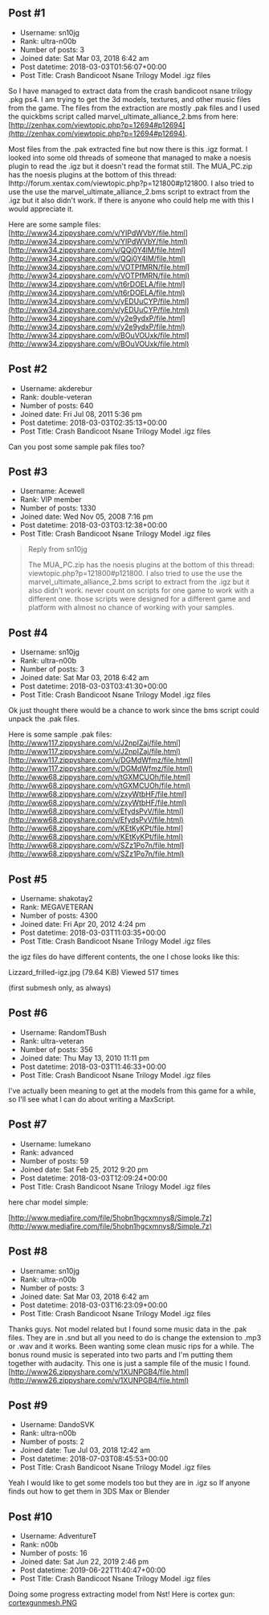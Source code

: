 ## Post #1
- Username: sn10jg
- Rank: ultra-n00b
- Number of posts: 3
- Joined date: Sat Mar 03, 2018 6:42 am
- Post datetime: 2018-03-03T01:56:07+00:00
- Post Title: Crash Bandicoot Nsane Trilogy Model .igz files

So I have managed to extract data from the crash bandicoot nsane trilogy .pkg ps4. I am trying to get the 3d models, textures, and other music files from the game. The files from the extraction are mostly .pak files and I used the quickbms script called marvel_ultimate_alliance_2.bms from here: [http://zenhax.com/viewtopic.php?p=12694#p12694](http://zenhax.com/viewtopic.php?p=12694#p12694). 

Most files from the .pak extracted fine but now there is this .igz format. I looked into some old threads of someone that managed to make a noesis plugin to read the .igz but it doesn't read the format still. The MUA_PC.zip has the noesis plugins at the bottom of this thread: Ihttp://forum.xentax.com/viewtopic.php?p=121800#p121800. I also tried to use the use the marvel_ultimate_alliance_2.bms script to extract from the .igz but it also didn't work. If there is anyone who could help me with this I would appreciate it. 

Here are some sample files: 
[http://www34.zippyshare.com/v/YIPdWVbY/file.html](http://www34.zippyshare.com/v/YIPdWVbY/file.html)
[http://www34.zippyshare.com/v/QQj0Y4lM/file.html](http://www34.zippyshare.com/v/QQj0Y4lM/file.html)
[http://www34.zippyshare.com/v/VOTPfMRN/file.html](http://www34.zippyshare.com/v/VOTPfMRN/file.html)
[http://www34.zippyshare.com/v/t6rDOELA/file.html](http://www34.zippyshare.com/v/t6rDOELA/file.html)
[http://www34.zippyshare.com/v/yEDUuCYP/file.html](http://www34.zippyshare.com/v/yEDUuCYP/file.html)
[http://www34.zippyshare.com/v/y2e9ydxP/file.html](http://www34.zippyshare.com/v/y2e9ydxP/file.html)
[http://www34.zippyshare.com/v/BOuVOUxk/file.html](http://www34.zippyshare.com/v/BOuVOUxk/file.html)
## Post #2
- Username: akderebur
- Rank: double-veteran
- Number of posts: 640
- Joined date: Fri Jul 08, 2011 5:36 pm
- Post datetime: 2018-03-03T02:35:13+00:00
- Post Title: Crash Bandicoot Nsane Trilogy Model .igz files

Can you post some sample pak files too?
## Post #3
- Username: Acewell
- Rank: VIP member
- Number of posts: 1330
- Joined date: Wed Nov 05, 2008 7:16 pm
- Post datetime: 2018-03-03T03:12:38+00:00
- Post Title: Crash Bandicoot Nsane Trilogy Model .igz files

> Reply from sn10jg
>
> The MUA_PC.zip has the noesis plugins at the bottom of this thread: viewtopic.php?p=121800#p121800. I also tried to use the use the marvel_ultimate_alliance_2.bms script to extract from the .igz but it also didn't work.
never count on scripts for one game to work with a different one. those scripts were designed
for a different game and platform with almost no chance of working with your samples.
## Post #4
- Username: sn10jg
- Rank: ultra-n00b
- Number of posts: 3
- Joined date: Sat Mar 03, 2018 6:42 am
- Post datetime: 2018-03-03T03:41:30+00:00
- Post Title: Crash Bandicoot Nsane Trilogy Model .igz files

Ok just thought there would be a chance to work since the bms script could unpack the .pak files. 

Here is some sample .pak files:
[http://www117.zippyshare.com/v/J2npIZaj/file.html](http://www117.zippyshare.com/v/J2npIZaj/file.html)
[http://www117.zippyshare.com/v/DGMdWfmz/file.html](http://www117.zippyshare.com/v/DGMdWfmz/file.html)
[http://www68.zippyshare.com/v/tGXMCUOh/file.html](http://www68.zippyshare.com/v/tGXMCUOh/file.html)
[http://www68.zippyshare.com/v/zxyWtbHF/file.html](http://www68.zippyshare.com/v/zxyWtbHF/file.html)
[http://www68.zippyshare.com/v/EfydsPvV/file.html](http://www68.zippyshare.com/v/EfydsPvV/file.html)
[http://www68.zippyshare.com/v/KEtKyKPt/file.html](http://www68.zippyshare.com/v/KEtKyKPt/file.html)
[http://www68.zippyshare.com/v/SZz1Po7n/file.html](http://www68.zippyshare.com/v/SZz1Po7n/file.html)
## Post #5
- Username: shakotay2
- Rank: MEGAVETERAN
- Number of posts: 4300
- Joined date: Fri Apr 20, 2012 4:24 pm
- Post datetime: 2018-03-03T11:03:35+00:00
- Post Title: Crash Bandicoot Nsane Trilogy Model .igz files

the igz files do have different contents, the one I chose looks like this:



Lizzard_frilled-igz.jpg (79.64 KiB) Viewed 517 times


(first submesh only, as always)
## Post #6
- Username: RandomTBush
- Rank: ultra-veteran
- Number of posts: 356
- Joined date: Thu May 13, 2010 11:11 pm
- Post datetime: 2018-03-03T11:46:33+00:00
- Post Title: Crash Bandicoot Nsane Trilogy Model .igz files

I've actually been meaning to get at the models from this game for a while, so I'll see what I can do about writing a MaxScript.
## Post #7
- Username: lumekano
- Rank: advanced
- Number of posts: 59
- Joined date: Sat Feb 25, 2012 9:20 pm
- Post datetime: 2018-03-03T12:09:24+00:00
- Post Title: Crash Bandicoot Nsane Trilogy Model .igz files

here char model simple:

[http://www.mediafire.com/file/5hobn1hgcxmnys8/Simple.7z](http://www.mediafire.com/file/5hobn1hgcxmnys8/Simple.7z)
## Post #8
- Username: sn10jg
- Rank: ultra-n00b
- Number of posts: 3
- Joined date: Sat Mar 03, 2018 6:42 am
- Post datetime: 2018-03-03T16:23:09+00:00
- Post Title: Crash Bandicoot Nsane Trilogy Model .igz files

Thanks guys. Not model related but I found some music data in the .pak files. They are in .snd but all you need to do is change the extension to .mp3 or .wav and it works. Been wanting some clean music rips for a while. The bonus round music is seperated into two parts and I'm putting them together with audacity. This one is just a sample file of the music I found.
[http://www26.zippyshare.com/v/1XUNPGB4/file.html](http://www26.zippyshare.com/v/1XUNPGB4/file.html)
## Post #9
- Username: DandoSVK
- Rank: ultra-n00b
- Number of posts: 2
- Joined date: Tue Jul 03, 2018 12:42 am
- Post datetime: 2018-07-03T08:45:53+00:00
- Post Title: Crash Bandicoot Nsane Trilogy Model .igz files

Yeah I would like to get some models too but they are in .igz so If anyone finds out how to get them in 3DS Max or Blender
## Post #10
- Username: AdventureT
- Rank: n00b
- Number of posts: 16
- Joined date: Sat Jun 22, 2019 2:46 pm
- Post datetime: 2019-06-22T11:40:47+00:00
- Post Title: Crash Bandicoot Nsane Trilogy Model .igz files

Doing some progress extracting model from Nst!
Here is cortex gun:
[cortexgunmesh.PNG](https://xentaxbackup.github.io/file/16383_cortexgunmesh.PNG)
